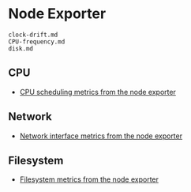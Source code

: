 # Node Exporter

```{toctree}
clock-drift.md
CPU-frequency.md
disk.md
```

## CPU

 - [CPU scheduling metrics from the node exporter](https://www.robustperception.io/cpu-scheduling-metrics-from-the-node-exporter/)

## Network
 - [Network interface metrics from the node exporter](https://www.robustperception.io/network-interface-metrics-from-the-node-exporter/)

## Filesystem
 - [Filesystem metrics from the node exporter](https://www.robustperception.io/filesystem-metrics-from-the-node-exporter/)